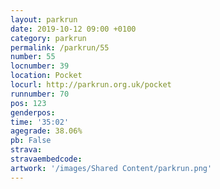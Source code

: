 ```yaml
---
layout: parkrun
date: 2019-10-12 09:00 +0100
category: parkrun
permalink: /parkrun/55
number: 55
locnumber: 39
location: Pocket
locurl: http://parkrun.org.uk/pocket
runnumber: 70
pos: 123
genderpos: 
time: '35:02'
agegrade: 38.06%
pb: False
strava: 
stravaembedcode:
artwork: '/images/Shared Content/parkrun.png'
---
```

